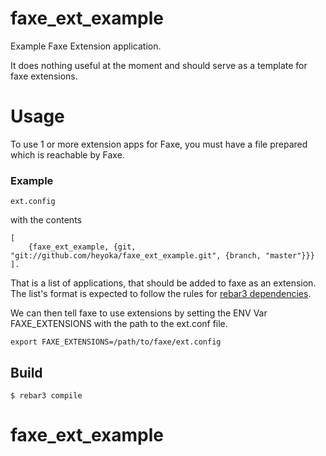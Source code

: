 faxe_ext_example
=====

Example Faxe Extension application. 

It does nothing useful at the moment and should serve as a template for faxe extensions.

Usage
====

To use 1 or more extension apps for Faxe, you must have a file prepared which is reachable by Faxe.

### Example

    ext.config

with the contents

    [
        {faxe_ext_example, {git, "git://github.com/heyoka/faxe_ext_example.git", {branch, "master"}}}
    ].

That is a list of applications, that should be added to faxe as an extension.
The list's format is expected to follow the rules for [rebar3 dependencies](https://rebar3.org/docs/configuration/dependencies/).


We can then tell faxe to use extensions by setting the ENV Var FAXE_EXTENSIONS with the path to the ext.conf file.
    
    export FAXE_EXTENSIONS=/path/to/faxe/ext.config



Build
-----

    $ rebar3 compile
# faxe_ext_example
